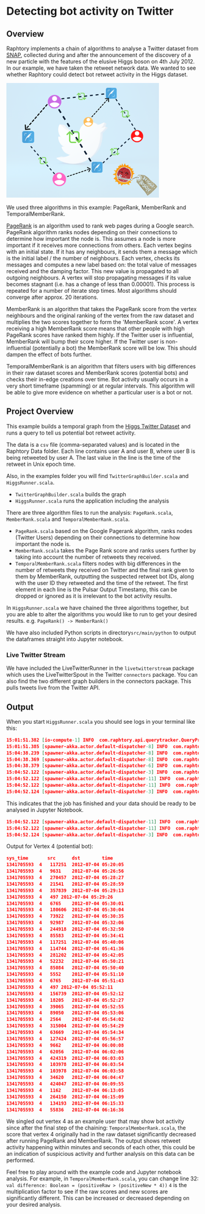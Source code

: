 # Detecting bot activity on Twitter

## Overview

Raphtory implements a chain of algorithms to analyse a Twitter dataset from [SNAP](https://snap.stanford.edu/data/higgs-twitter.html), collected during and after the announcement of the discovery of a new particle with the features of the elusive Higgs boson on 4th July 2012. In our example, we have taken the retweet network data. We wanted to see whether Raphtory could detect bot retweet activity in the Higgs dataset.

<p>
 <img src="../../docs/source/images/higgstwittergraph.png" width="400px" alt="Higgs Boson"/>
</p>

We used three algorithms in this example: PageRank, MemberRank and TemporalMemberRank.

[PageRank](https://en.wikipedia.org/wiki/PageRank) is an algorithm used to rank web pages during a Google search. PageRank algorithm ranks nodes depending on their connections to determine how important the node is. This assumes a node is more important if it receives more connections from others. Each vertex begins with an initial state. If it has any neighbours, it sends them a message which is the initial label / the number of neighbours. Each vertex, checks its messages and computes a new label based on: the total value of messages received and the damping factor. This new value is propagated to all outgoing neighbours. A vertex will stop propagating messages if its value becomes stagnant (i.e. has a change of less than 0.00001). This process is repeated for a number of iterate step times. Most algorithms should converge after approx. 20 iterations.

MemberRank is an algorithm that takes the PageRank score from the vertex neighbours and the original ranking of the vertex from the raw dataset and multiplies the two scores together to form the 'MemberRank score'. A vertex receiving a high MemberRank score means that other people with high PageRank scores have ranked them highly. If the Twitter user is influential, MemberRank will bump their score higher. If the Twitter user is non-influential (potentially a bot) the MemberRank score will be low. This should dampen the effect of bots further.

TemporalMemberRank is an algorithm that filters users with big differences in their raw dataset scores and MemberRank scores (potential bots) and checks their in-edge creations over time. Bot activity usually occurs in a very short timeframe (spamming) or at regular intervals. This algorithm will be able to give more evidence on whether a particular user is a bot or not. 

## Project Overview

This example builds a temporal graph from the [Higgs Twitter Dataset](https://snap.stanford.edu/data/higgs-twitter.html) and runs a query to tell us potential bot retweet activity.

The data is a `csv` file (comma-separated values) and is located in the Raphtory Data folder. Each line contains user A and user B, where user B is being retweeted by user A. The last value in the line is the time of the retweet in Unix epoch time.

Also, in the examples folder you will find `TwitterGraphBuilder.scala` and `HiggsRunner.scala`.

* `TwitterGraphBuilder.scala` builds the graph
* `HiggsRunner.scala` runs the application including the analysis

There are three algorithm files to run the analysis: `PageRank.scala`, `MemberRank.scala` and `TemporalMemberRank.scala`.
* `PageRank.scala`  based on the Google Pagerank algorithm, ranks nodes (Twitter Users) depending on their connections to determine how important the node is. 
* `MemberRank.scala` takes the Page Rank score and ranks users further by taking into account the number of retweets they received.
* `TemporalMemberRank.scala` filters nodes with big differences in the number of retweets they received on Twitter and the final rank given to them by MemberRank, outputting the suspected retweet bot IDs, along with the user ID they retweeted and the time of the retweet. The first element in each line is the Pulsar Output Timestamp, this can be dropped or ignored as it is irrelevant to the bot activity results.

In `HiggsRunner.scala` we have chained the three algorithms together, but you are able to alter the algorithms you would like to run to get your desired results. e.g. `PageRank() -> MemberRank()`

We have also included Python scripts in directory`src/main/python` to output the dataframes straight into Jupyter notebook.

### Live Twitter Stream

We have included the LiveTwitterRunner in the `livetwitterstream` package which uses the LiveTwitterSpout in the Twitter `connectors` package. 
You can also find the two different graph builders in the connectors package. This pulls tweets live from the Twitter API.

## Output

When you start `HiggsRunner.scala` you should see logs in your terminal like this:
```json
15:01:51.382 [io-compute-1] INFO  com.raphtory.api.querytracker.QueryProgressTracker - Job 567016506_547334920456690000: Starting query progress tracker.
15:01:51.385 [spawner-akka.actor.default-dispatcher-8] INFO  com.raphtory.internals.components.querymanager.QueryManager - Query '567016506_547334920456690000' currently blocked, waiting for ingestion to complete.
15:04:38.239 [spawner-akka.actor.default-dispatcher-8] INFO  com.raphtory.internals.components.querymanager.QueryManager - Source '0' is unblocking analysis for Graph 'prime_moccasin_mouse' with 1064790 messages sent.
15:04:38.369 [spawner-akka.actor.default-dispatcher-8] INFO  com.raphtory.internals.components.querymanager.QueryManager - Query '567016506_547334920456690000' received, your job ID is '567016506_547334920456690000'.
15:04:38.379 [spawner-akka.actor.default-dispatcher-6] INFO  com.raphtory.internals.components.partition.QueryExecutor - 567016506_547334920456690000_0: Starting QueryExecutor.
15:04:52.122 [spawner-akka.actor.default-dispatcher-3] INFO  com.raphtory.internals.components.querymanager.QueryHandler - Job '567016506_547334920456690000': Perspective at Time '1341705593' took 13723 ms to run.
15:04:52.122 [spawner-akka.actor.default-dispatcher-11] INFO  com.raphtory.api.querytracker.QueryProgressTracker - Job '567016506_547334920456690000': Perspective '1341705593' finished in 180740 ms.
15:04:52.122 [spawner-akka.actor.default-dispatcher-11] INFO  com.raphtory.api.querytracker.QueryProgressTracker - Job 567016506_547334920456690000: Running query, processed 1 perspectives.
15:04:52.124 [spawner-akka.actor.default-dispatcher-3] INFO  com.raphtory.api.querytracker.QueryProgressTracker - Job 567016506_547334920456690000: Query completed with 1 perspectives and finished in 180742 ms.
```
This indicates that the job has finished and your data should be ready to be analysed in Jupyter Notebook.
```json
15:04:52.122 [spawner-akka.actor.default-dispatcher-11] INFO  com.raphtory.api.querytracker.QueryProgressTracker - Job '567016506_547334920456690000': Perspective '1341705593' finished in 180740 ms.
15:04:52.122 [spawner-akka.actor.default-dispatcher-11] INFO  com.raphtory.api.querytracker.QueryProgressTracker - Job 567016506_547334920456690000: Running query, processed 1 perspectives.
15:04:52.124 [spawner-akka.actor.default-dispatcher-3] INFO  com.raphtory.api.querytracker.QueryProgressTracker - Job 567016506_547334920456690000: Query completed with 1 perspectives and finished in 180742 ms.
```

Output for Vertex 4 (potential bot): 

```json
sys_time       src      dst	       time
1341705593	4	117251	2012-07-04 05:20:05
1341705593	4	9631	2012-07-04 05:26:56
1341705593	4	270457	2012-07-04 05:28:27
1341705593	4	21541	2012-07-04 05:28:59
1341705593	4	357839	2012-07-04 05:29:13
1341705593	4	497	2012-07-04 05:29:26
1341705593	4	6765	2012-07-04 05:30:01
1341705593	4	180606	2012-07-04 05:30:04
1341705593	4	73922	2012-07-04 05:30:35
1341705593	4	92987	2012-07-04 05:32:06
1341705593	4	244918	2012-07-04 05:32:50
1341705593	4	85583	2012-07-04 05:34:41
1341705593	4	117251	2012-07-04 05:40:06
1341705593	4	114744	2012-07-04 05:41:36
1341705593	4	281202	2012-07-04 05:42:05
1341705593	4	52232	2012-07-04 05:50:21
1341705593	4	85084	2012-07-04 05:50:40
1341705593	4	5552	2012-07-04 05:51:10
1341705593	4	6765	2012-07-04 05:51:43
1341705593	4	497	2012-07-04 05:52:11
1341705593	4	156739	2012-07-04 05:52:12
1341705593	4	18205	2012-07-04 05:52:27
1341705593	4	39065	2012-07-04 05:52:55
1341705593	4	89050	2012-07-04 05:53:06
1341705593	4	2564	2012-07-04 05:54:02
1341705593	4	315004	2012-07-04 05:54:29
1341705593	4	63669	2012-07-04 05:54:34
1341705593	4	127424	2012-07-04 05:56:57
1341705593	4	9662	2012-07-04 06:00:08
1341705593	4	62056	2012-07-04 06:02:06
1341705593	4	424319	2012-07-04 06:03:03
1341705593	4	103978	2012-07-04 06:03:54
1341705593	4	103978	2012-07-04 06:03:58
1341705593	4	34620	2012-07-04 06:04:47
1341705593	4	424047	2012-07-04 06:09:55
1341705593	4	1162	2012-07-04 06:13:05
1341705593	4	264150	2012-07-04 06:15:09
1341705593	4	134193	2012-07-04 06:15:33
1341705593	4	55836	2012-07-04 06:16:36
```
We singled out vertex 4 as an example user that may show bot activity since after the final step of the chaining: `TemporalMemberRank.scala`, the score that vertex 4 originally had in the raw dataset significantly decreased after running PageRank and MemberRank. The output shows retweet activity happening within minutes and seconds of each other, this could be an indication of suspicious activity and further analysis on this data can be performed.

Feel free to play around with the example code and Jupyter notebook analysis. For example, in `TemporalMemberRank.scala`, you can change line 32:
`val difference: Boolean = (positiveRaw > (positiveNew * 4))`
`4` is the multiplication factor to see if the raw scores and new scores are significantly different. This can be increased or decreased depending on your desired analysis. 
